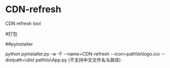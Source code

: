 CDN-refresh
===========

CDN refresh tool


#打包

##pyinstaller

python pyinstaller.py -w -F --name=CDN-refresh --icon=path\\to\\logo.ico --distpath=\\dist path\\to\\App.py  (不支持中文文件名与路径)
